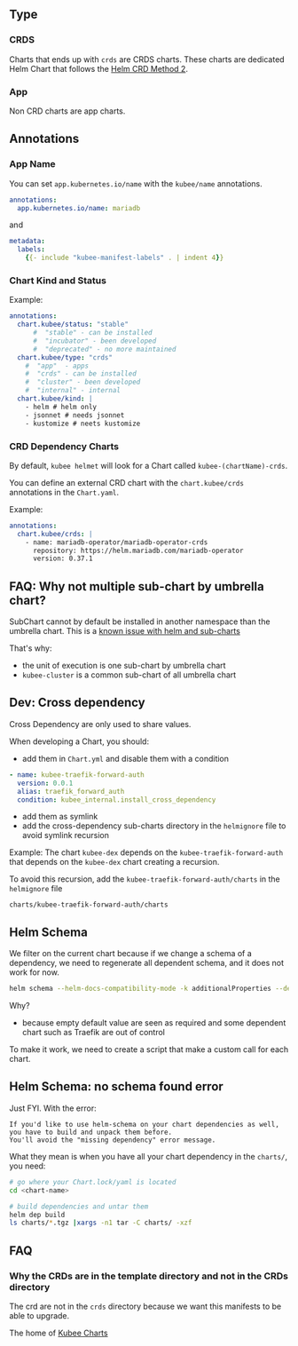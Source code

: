 

## Type

### CRDS

Charts that ends up with `crds` are CRDS charts.
These charts are dedicated Helm Chart
that follows the [Helm CRD Method 2](https://helm.sh/docs/chart_best_practices/custom_resource_definitions/#method-2-separate-charts).

### App

Non CRD charts are app charts.

## Annotations

### App Name

You can set `app.kubernetes.io/name` with the `kubee/name` annotations.
```yaml
annotations:
  app.kubernetes.io/name: mariadb
```
and 
```yaml
metadata:
  labels:
    {{- include "kubee-manifest-labels" . | indent 4}}
```

### Chart Kind and Status

Example:
```yaml
annotations:
  chart.kubee/status: "stable"
      #  "stable" - can be installed
      #  "incubator" - been developed
      #  "deprecated" - no more maintained
  chart.kubee/type: "crds"
    #  "app"  - apps
    #  "crds" - can be installed
    #  "cluster" - been developed
    #  "internal" - internal
  chart.kubee/kind: |
    - helm # helm only
    - jsonnet # needs jsonnet
    - kustomize # neets kustomize
```



### CRD Dependency Charts

By default, `kubee helmet` will look for a Chart called `kubee-(chartName)-crds`.

You can define an external CRD chart with the `chart.kubee/crds` annotations in the `Chart.yaml`.

Example:
```yaml
annotations:
  chart.kubee/crds: |
    - name: mariadb-operator/mariadb-operator-crds
      repository: https://helm.mariadb.com/mariadb-operator
      version: 0.37.1
```


## FAQ: Why not multiple sub-chart by umbrella chart?

SubChart cannot by default be installed in another namespace than the umbrella chart.
This is a [known issue with helm and sub-charts](https://github.com/helm/helm/issues/5358)

That's why:
* the unit of execution is one sub-chart by umbrella chart
* `kubee-cluster` is a common sub-chart of all umbrella chart


## Dev: Cross dependency

Cross Dependency are only used to share values.

When developing a Chart, you should:
* add them in `Chart.yml` and disable them with a condition
```yaml
- name: kubee-traefik-forward-auth
  version: 0.0.1
  alias: traefik_forward_auth
  condition: kubee_internal.install_cross_dependency
```
* add them as symlink
* add the cross-dependency sub-charts directory in the `helmignore` file to avoid symlink recursion

Example: The chart `kubee-dex` depends on the `kubee-traefik-forward-auth` that depends on the `kubee-dex` chart
creating a recursion.

To avoid this recursion, add the `kubee-traefik-forward-auth/charts` in the `helmignore` file
```ignore
charts/kubee-traefik-forward-auth/charts
```

## Helm Schema

We filter on the current chart
because if we change a schema of a dependency, 
we need to regenerate all dependent schema,
and it does not work for now.
```bash
helm schema --helm-docs-compatibility-mode -k additionalProperties --dependencies-filter kubee-mailpit
```
Why?
* because empty default value are seen as required and some dependent chart such as Traefik are out of control

To make it work, we need to create a script that make a custom call for each chart.

## Helm Schema: no schema found error

Just FYI.
With the error:
```
If you'd like to use helm-schema on your chart dependencies as well, you have to build and unpack them before.
You'll avoid the "missing dependency" error message.
```

What they mean is when you have all your chart dependency in the `charts/`, you need:
```bash
# go where your Chart.lock/yaml is located
cd <chart-name>

# build dependencies and untar them
helm dep build
ls charts/*.tgz |xargs -n1 tar -C charts/ -xzf
```


## FAQ

### Why the CRDs are in the template directory and not in the CRDs directory

The crd are not in the `crds` directory
because we want this manifests to be able to upgrade.

The home of [Kubee Charts](../../docs/site/kubee-helmet-chart.md)